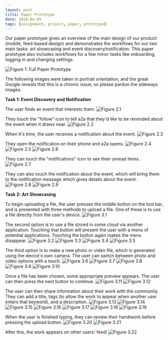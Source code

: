```yaml
---
layout: post
title: Paper Prototype
date: 2018-04-05
tags: [assignment, project, paper, prototype]
---
```


Our paper prototype gives an overview of the main design of our product (mobile, feed-based design) and demonstrates the workflows for our two main tasks: art showcasing and event discovery/notification. This paper prototype also includes workflows for a few minor tasks like onboarding, logging in and changing settings.

![Figure 1: Full Paper Prototype](/img/Full_Proto.jpg)

The following images were taken in portrait orientation, and the great Google reveals that this is a chronic issue, so please pardon the sideways images.

**Task 1: Event Discovery and Notification**

The user finds an event that interests them.
![Figure 2.1](/img/Event1.png)

They touch the "follow" icon to tell a2a that they'd like to be reminded about the event when it draws near.
![Figure 2.2](/img/Event2.png)

When it's time, the user receives a notification about the event.
![Figure 2.3](/img/Event3.png)

They open the notification on their phone and a2a opens.
![Figure 2.4](/img/Event4.png)
![Figure 2.5](/img/Event5.png)
![Figure 2.6](/img/Event6.png)

They can touch the "notifications" icon to see their unread items.
![Figure 2.7](/img/Event7.png)

They can also touch the notification about the event, which will bring them to the notification message which gives details about the event.
![Figure 2.8](/img/Event8.png)
![Figure 2.9](/img/Event9.png)

**Task 2: Art Showcasing**

To begin uploading a file, the user presses the middle button on the tool bar, and is presented with three methods to upload a file. One of these is to use a file directly from the user's device.
![Figure 3.1](/img/Upload1.png)

The second option is to use a file stored in some cloud via another application. Touching that button will present the user with a menu of potential applications. Touching the button again makes the menu disappear.
![Figure 3.2](/img/Upload2.png)
![Figure 3.3](/img/Upload3.png)
![Figure 3.4](/img/Upload4.png)
![Figure 3.5](/img/Upload5.png)

The third option is to make a new photo or video file, which is generated using the device's own camera. The user can switch between photo and video options with a touch.
![Figure 3.6](/img/Upload6.png)
![Figure 3.7](/img/Upload7.png)
![Figure 3.8](/img/Upload8.png)
![Figure 3.9](/img/Upload9.png)
![Figure 3.10](/img/Upload10.png)

Once a file has been chosen, some appropriate preview appears. The user can then press the next button to continue.
![Figure 3.11](/img/Upload11.png)
![Figure 3.12](/img/Upload12.png)

The user can then share information about their work with the community. They can add a title, tags (to allow the work to appear when another user enters that keyword), and a description.
![Figure 3.13](/img/Upload13.png)
![Figure 3.14](/img/Upload14.png)
![Figure 3.15](/img/Upload15.png)
![Figure 3.16](/img/Upload16.png)
![Figure 3.17](/img/Upload17.png)
![Figure 3.18](/img/Upload18.png)
![Figure 3.19](/img/Upload19.png)

When the user is finished typing, they can review their handiwork before pressing the upload button.
![Figure 3.20](/img/Upload20.png)
![Figure 3.21](/img/Upload21.png)

After this, the work appears on other users' feed!
![Figure 3.22](/img/Upload22.png)
